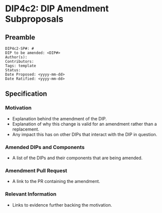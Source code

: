 # DIP4c2: DIP Amendment Subproposals

## Preamble

```
DIP4c2-SP#: #
DIP to be amended: <DIP#>
Author(s):
Contributors:
Tags: template
Status:
Date Proposed: <yyyy-mm-dd>
Date Ratified: <yyyy-mm-dd>
```
## Specification

### Motivation

- Explanation behind the amendment of the DIP.
- Explanation of why this change is valid for an amendment rather than a replacement.
- Any impact this has on other DIPs that interact with the DIP in question.

### Amended DIPs and Components

- A list of the DIPs and their components that are being amended.

### Amendment Pull Request

- A link to the PR containing the amendment.

### Relevant Information

- Links to evidence further backing the motivation.

